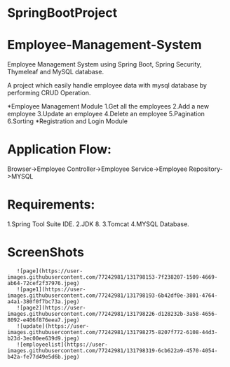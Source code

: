 # SpringBootProject
#                       Employee-Management-System
Employee Management System using Spring Boot, Spring Security, Thymeleaf and MySQL database.
 
A project which easily handle employee data with mysql database by performing CRUD Operation.

*Employee Management Module
  1.Get all the employees
  2.Add a new employee
  3.Update an employee
  4.Delete an employee
  5.Pagination
  6.Sorting 
*Registration and Login Module

# Application Flow:
   Browser->Employee Controller->Employee Service->Employee Repository->MYSQL
# Requirements:
  1.Spring Tool Suite IDE.
  2.JDK 8.
  3.Tomcat
  4.MYSQL Database.
# ScreenShots
       ![page](https://user-images.githubusercontent.com/77242981/131798153-7f238207-1509-4669-ab64-72cef2f37976.jpeg)
       ![page1](https://user-images.githubusercontent.com/77242981/131798193-6b42df0e-3801-4764-a4a1-380f0f7bc73a.jpeg)
       ![page2](https://user-images.githubusercontent.com/77242981/131798226-d128232b-3a58-4656-8092-e406f876eea7.jpeg)
       ![update](https://user-images.githubusercontent.com/77242981/131798275-8207f772-6108-44d3-b23d-3ec00ee639d9.jpeg)
       ![employeelist](https://user-images.githubusercontent.com/77242981/131798319-6cb622a9-4570-4054-b42a-fe77d49e5d6b.jpeg)

